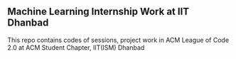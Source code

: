 ## Machine Learning Internship Work at IIT Dhanbad
This repo contains codes of sessions, project work in ACM League of Code 2.0 at ACM Student Chapter, IIT(ISM) Dhanbad
